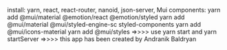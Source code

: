 install:
yarn,
react,
react-router,
nanoid,
json-server,
Mui components:
  yarn add @mui/material @emotion/react @emotion/styled
  yarn add @mui/material @mui/styled-engine-sc styled-components
  yarn add @mui/icons-material
  yarn add @mui/styles
=>>>>
use yarn start and yarn startServer =>>>>
this app has been created by Andranik Baldryan 
